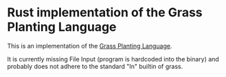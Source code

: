 # Rust implementation of the Grass Planting Language

This is an implementation of the [Grass Planting Language](http://www.blue.sky.or.jp/grass/ "Grass Planting Language").

It is currently missing File Input (program is hardcoded into the binary) and probably does not adhere to the standard "In" builtin of grass.
